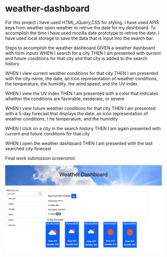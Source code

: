# weather-dashboard
For this project i have used HTML,JQuery,CSS for styling.
I have used APIS keys from weather open weather to retrive the date for my dashboard. To accomplish the time i have used mozilla date prototype to retrive the date.
I have used local storage to save the data that is input into the search bar.

Steps to accomplish the weather dashboard
GIVEN a weather dashboard with form inputs
WHEN I search for a city
THEN I am presented with current and future conditions for that city and that city is added to the search history

WHEN I view current weather conditions for that city
THEN I am presented with the city name, the date, an icon representation of weather conditions, the temperature, 
the humidity, the wind speed, and the UV index

WHEN I view the UV index
THEN I am presented with a color that indicates whether the conditions are favorable, moderate, or severe

WHEN I view future weather conditions for that city
THEN I am presented with a 5-day forecast that displays the date, an icon representation of weather conditions, t
he temperature, and the humidity

WHEN I click on a city in the search history
THEN I am again presented with current and future conditions for that city

WHEN I open the weather dashboard
THEN I am presented with the last searched city forecast

Final work submission screenshot

![](images/Screenshot.jpeg)
